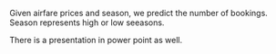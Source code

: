 Given airfare prices and season, we predict the number of bookings. Season represents high or low seeasons.

There is a presentation in power point as well. 
